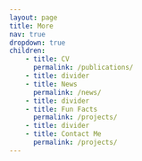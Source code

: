 ```yaml
---
layout: page
title: More
nav: true
dropdown: true
children: 
    - title: CV
      permalink: /publications/
    - title: divider
    - title: News
      permalink: /news/
    - title: divider
    - title: Fun Facts
      permalink: /projects/
    - title: divider
    - title: Contact Me
      permalink: /projects/
---
```

